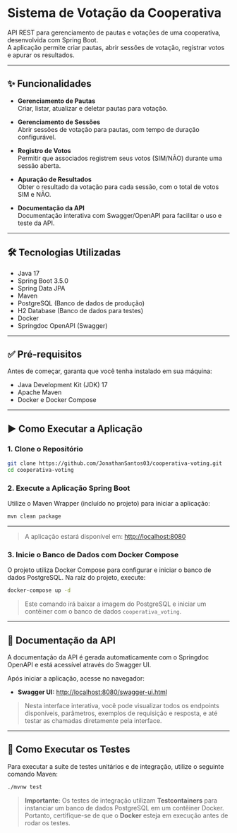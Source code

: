# Sistema de Votação da Cooperativa

API REST para gerenciamento de pautas e votações de uma cooperativa, desenvolvida com Spring Boot.  
A aplicação permite criar pautas, abrir sessões de votação, registrar votos e apurar os resultados.

---

## ✨ Funcionalidades

- **Gerenciamento de Pautas**  
  Criar, listar, atualizar e deletar pautas para votação.

- **Gerenciamento de Sessões**  
  Abrir sessões de votação para pautas, com tempo de duração configurável.

- **Registro de Votos**  
  Permitir que associados registrem seus votos (SIM/NÃO) durante uma sessão aberta.

- **Apuração de Resultados**  
  Obter o resultado da votação para cada sessão, com o total de votos SIM e NÃO.

- **Documentação da API**  
  Documentação interativa com Swagger/OpenAPI para facilitar o uso e teste da API.

---

## 🛠️ Tecnologias Utilizadas

- Java 17
- Spring Boot 3.5.0
- Spring Data JPA
- Maven
- PostgreSQL (Banco de dados de produção)
- H2 Database (Banco de dados para testes)
- Docker
- Springdoc OpenAPI (Swagger)

---

## ✅ Pré-requisitos

Antes de começar, garanta que você tenha instalado em sua máquina:

- Java Development Kit (JDK) 17
- Apache Maven
- Docker e Docker Compose

---

## ▶️ Como Executar a Aplicação

### 1. Clone o Repositório

```bash
git clone https://github.com/JonathanSantos03/cooperativa-voting.git
cd cooperativa-voting
```

### 2. Execute a Aplicação Spring Boot

Utilize o Maven Wrapper (incluído no projeto) para iniciar a aplicação:

```bash
mvn clean package
```

---

> A aplicação estará disponível em: [http://localhost:8080](http://localhost:8080)

### 3. Inicie o Banco de Dados com Docker Compose

O projeto utiliza Docker Compose para configurar e iniciar o banco de dados PostgreSQL. Na raiz do projeto, execute:

```bash
docker-compose up -d
```

> Este comando irá baixar a imagem do PostgreSQL e iniciar um contêiner com o banco de dados `cooperativa_voting`.

---

## 📄 Documentação da API

A documentação da API é gerada automaticamente com o Springdoc OpenAPI e está acessível através do Swagger UI.

Após iniciar a aplicação, acesse no navegador:

- **Swagger UI:** [http://localhost:8080/swagger-ui.html](http://localhost:8080/swagger-ui.html)

> Nesta interface interativa, você pode visualizar todos os endpoints disponíveis, parâmetros, exemplos de requisição e resposta, e até testar as chamadas diretamente pela interface.

---

## 🧪 Como Executar os Testes

Para executar a suíte de testes unitários e de integração, utilize o seguinte comando Maven:

```bash
./mvnw test
```

> **Importante:** Os testes de integração utilizam **Testcontainers** para instanciar um banco de dados PostgreSQL em um contêiner Docker. Portanto, certifique-se de que o **Docker** esteja em execução antes de rodar os testes.


